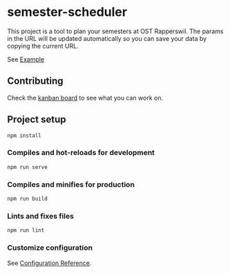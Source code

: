 # semester-scheduler
This project is a tool to plan your semesters at OST Rapperswil. The params in the URL will be updated automatically so you can save your data by copying the current URL.

See [Example](https://lost.university/#/plan/An1I_DMI_OOP1_AutPy_Dbs1_Bsys1-An2I_AutoSpr_Bsys2_OOP2_ExEv-WE1_AlgDat_AIFo_DigCod_CN1-ParProg_SecSoW_AIAp_DatEng_CySec_FP-CoBau_MsTe_CPl_SEP1_RheKI_EnglScience-CPlA_DSy_SEP2_SEProj_KatGWR_PhAI-PF_AppArch_SAI21_PmQm_KommIng2-CldSol_BAI14_WI2)

## Contributing
Check the [kanban board](https://github.com/unkelhoebbi/semester-scheduler/projects/1) to see what you can work on.

## Project setup
```
npm install
```

### Compiles and hot-reloads for development
```
npm run serve
```

### Compiles and minifies for production
```
npm run build
```

### Lints and fixes files
```
npm run lint
```

### Customize configuration
See [Configuration Reference](https://cli.vuejs.org/config/).
